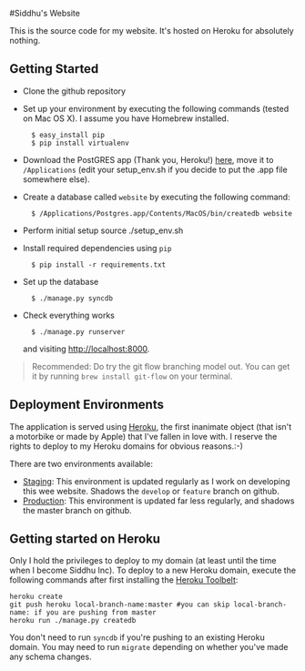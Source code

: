 #Siddhu's Website

This is the source code for my website. It's hosted on Heroku for absolutely nothing.

## Getting Started

* Clone the github repository
* Set up your environment by executing the following commands (tested on Mac OS X). I assume you have Homebrew installed.

		$ easy_install pip
		$ pip install virtualenv

* Download the PostGRES app (Thank you, Heroku!) [here](http://postgresapp.com/download), move it to `/Applications` (edit your setup_env.sh if you decide to put the .app file somewhere else).

* Create a database called `website` by executing the following command:
		
		$ /Applications/Postgres.app/Contents/MacOS/bin/createdb website

* Perform initial setup
		source ./setup_env.sh
		
* Install required dependencies using `pip`
		
		$ pip install -r requirements.txt
		
* Set up the database
	
		$ ./manage.py syncdb
		
* Check everything works

		$ ./manage.py runserver
  and visiting [http://localhost:8000](http://localhost:8000).
		
> Recommended: Do try the git flow branching model out. You can get it by running `brew install git-flow` on your terminal.

## Deployment Environments

The application is served using [Heroku](http://www.heroku.com), the first inanimate object (that isn't a motorbike or made by Apple) that I've fallen in love with. I reserve the rights to deploy to my Heroku domains for obvious reasons.:-)

There are two environments available:
 
* [Staging](http://staging.siddhuw.info): This environment is updated regularly as I work on developing this wee website. Shadows the `develop` or `feature` branch on github.
* [Production](http://www.siddhuw.info): This environment is updated far less regularly, and shadows the master branch on github.

## Getting started on Heroku

Only I hold the privileges to deploy to my domain (at least until the time when I become Siddhu Inc). To deploy to a new Heroku domain, execute the following commands after first installing the [Heroku Toolbelt](https://toolbelt.heroku.com/):
	
	heroku create
	git push heroku local-branch-name:master #you can skip local-branch-name: if you are pushing from master
	heroku run ./manage.py createdb
	
You don't need to run `syncdb` if you're pushing to an existing Heroku domain. You may need to run `migrate` depending on whether you've made any schema changes.
	

	
